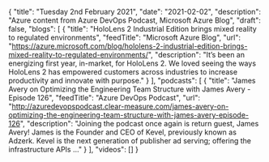 {
  "title": "Tuesday 2nd February 2021",
  "date": "2021-02-02",
  "description": "Azure content from Azure DevOps Podcast, Microsoft Azure Blog",
  "draft": false,
  "blogs": [
    {
      "title": "HoloLens 2 Industrial Edition brings mixed reality to regulated environments",
      "feedTitle": "Microsoft Azure Blog",
      "url": "https://azure.microsoft.com/blog/hololens-2-industrial-edition-brings-mixed-reality-to-regulated-environments/",
      "description": "It’s been an energizing first year, in-market, for HoloLens 2. We loved seeing the ways HoloLens 2 has empowered customers across industries to increase productivity and innovate with purpose."
    }
  ],
  "podcasts": [
    {
      "title": "James Avery on Optimizing the Engineering Team Structure with James Avery - Episode 126",
      "feedTitle": "Azure DevOps Podcast",
      "url": "http://azuredevopspodcast.clear-measure.com/james-avery-on-optimizing-the-engineering-team-structure-with-james-avery-episode-126",
      "description": "Joining the podcast once again is return guest, James Avery! James is the Founder and CEO of Kevel, previously known as Adzerk. Kevel is the next generation of publisher ad serving; offering the infrastructure APIs ..."
    }
  ],
  "videos": []
}